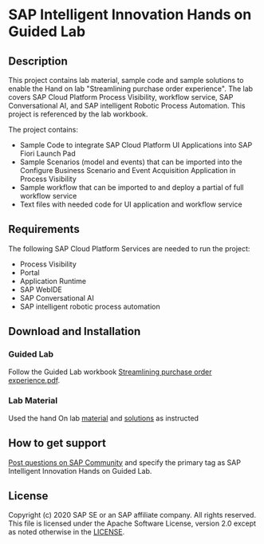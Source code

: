 # SAP Intelligent Innovation Hands on Guided Lab

## Description
This project contains lab material, sample code and sample solutions to enable the Hand on lab "Streamlining purchase order experience". The lab covers SAP Cloud Platform Process Visibility, workflow service, SAP Conversational AI, and SAP intelligent Robotic Process Automation. This project is referenced by the lab workbook.

The project contains:
* Sample Code to integrate SAP Cloud Platform UI Applications into SAP Fiori Launch Pad
* Sample Scenarios (model and events) that can be imported into the Configure Business Scenario and Event Acquisition Application in Process Visibility 
* Sample workflow that can be imported to and deploy a partial of full workflow service
* Text files with needed code for UI application and workflow service


## Requirements
The following SAP Cloud Platform Services are needed to run the project:
* Process Visibility
* Portal
* Application Runtime
* SAP WebIDE
* SAP Conversational AI
* SAP intelligent robotic process automation


## Download and Installation

### Guided Lab
Follow the Guided Lab workbook [Streamlining purchase order experience.pdf](hhttps://jam4.sapjam.com/groups/Li6EPQQFY4jO7AIRRaUD6S/documents/NraoxycOxHCSPxVLVL3AgC/slide_viewer).

### Lab Material
Used the hand On lab [material](../../releases/tag/1.0.0) and [solutions](../../releases/tag/1.1.0) as instructed


## How to get support 
[Post questions on SAP Community](https://answers.sap.com/questions/ask.html) and specify the primary tag as SAP Intelligent Innovation Hands on Guided Lab.

## License
Copyright (c) 2020 SAP SE or an SAP affiliate company. All rights reserved. This file is licensed under the Apache Software License, version 2.0 except as noted otherwise in the [LICENSE](License).
